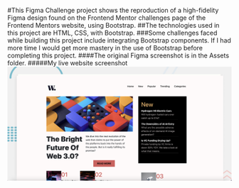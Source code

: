#This Figma Challenge project shows the reproduction of a high-fidelity Figma design found on the Frontend Mentor challenges page of the Frontend Mentors website, using Bootstrap.
##The technologies used in this project are HTML, CSS, with Bootstrap.
###Some challenges faced while building this project include integrating Bootstrap components. If I had more time I would get more mastery in the use of Bootstrap before completing this project. 
####The original Figma screenshot is in the Assets folder.
#####My live website screenshot<img src="/Screen Shot 2024-10-07 at 3.39.58 AM.png">